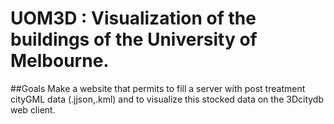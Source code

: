 # UOM3D : Visualization of the buildings of the University of Melbourne.
##Goals
Make a website that permits to fill a server with post treatment cityGML data (.jjson,.kml) and to visualize this stocked data on the 3Dcitydb web client.
